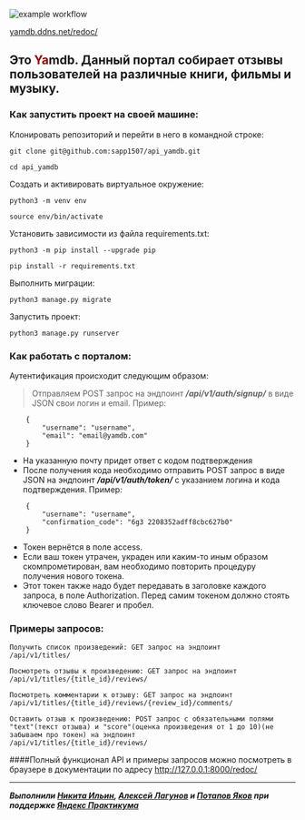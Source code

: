 
![example workflow](https://github.com/sapp1507/yamdb_final/actions/workflows/yamdb_workflow.yml/badge.svg?event=push)


[yamdb.ddns.net/redoc/](yamdb.ddns.net/redoc/)
## Это <span style="color:darkred">Ya</span>mdb. Данный портал собирает отзывы пользователей на различные книги, фильмы и музыку.

### Как запустить проект на своей машине:
Клонировать репозиторий и перейти в него в командной строке:

```
git clone git@github.com:sapp1507/api_yamdb.git
```

```
cd api_yamdb
```

Cоздать и активировать виртуальное окружение:

```
python3 -m venv env
```

```
source env/bin/activate
```

Установить зависимости из файла requirements.txt:

```
python3 -m pip install --upgrade pip
```

```
pip install -r requirements.txt
```

Выполнить миграции:

```
python3 manage.py migrate
```

Запустить проект:

```
python3 manage.py runserver
```
### Как работать с порталом:
Аутентификация происходит следующим образом:

> Отправляем POST запрос на эндпоинт ***/api/v1/auth/signup/*** в виде JSON свои логин и email.
Пример:
```
    {
        "username": "username",
        "email": "email@yamdb.com"
    }
```
- На указанную почту придет ответ с кодом подтверждения
- После получения кода необходимо отправить POST запрос в виде JSON на эндпоинт ***/api/v1/auth/token/*** с указанием логина и кода подтверждения. Пример:
```
    {
        "username": "username",
        "confirmation_code": "6g3 2208352adff8cbc627b0"
    }
```
- Токен вернётся в поле access.
- Если ваш токен утрачен, украден или каким-то иным образом скомпрометирован, вам необходимо повторить процедуру получения нового токена.
- Этот токен также надо будет передавать в заголовке каждого запроса, в поле Authorization. Перед самим токеном должно стоять ключевое слово Bearer и пробел.

### Примеры запросов:
```
Получить список произведений: GET запрос на эндпоинт 
/api/v1/titles/
```
```
Посмотреть отзывы к произведению: GET запрос на эндпоинт 
/api/v1/titles/{title_id}/reviews/
```
```
Посмотреть комментарии к отзыву: GET запрос на эндпоинт 
/api/v1/titles/{title_id}/reviews/{review_id}/comments/
```
```
Оставить отзыв к произведению: POST запрос с обязательными полями 
"text"(текст отзыва) и "score"(оценка произведения от 1 до 10)(не забываем про токен) на эндпоинт 
/api/v1/titles/{title_id}/reviews/
```
####Полный функционал API и примеры запросов можно посмотреть в браузере в документации по адресу http://127.0.0.1:8000/redoc/

---
***Выполнили [Никита Ильин](https://github.com/ilinne), [Алексей Лагунов](https://github.com/sapp1507/) и [Потапов Яков](https://github.com/potapovjakov) при поддержке [Яндекс Практикума](https://practicum.yandex.ru/)***
